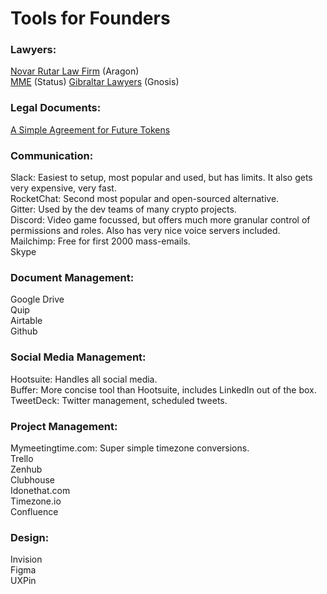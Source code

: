 # Tools for Founders

### Lawyers:
[Novar Rutar Law Firm](http://www.novakrutar.si/en/) (Aragon)   
[MME](MME.ch) (Status)
[Gibraltar Lawyers](http://www.gibraltarlawyers.com/) (Gnosis)


### Legal Documents:
[A Simple Agreement for Future Tokens](https://blog.colony.io/a-simple-agreement-for-future-tokens-or-equity-b8ef08608347)  

### Communication:
Slack: Easiest to setup, most popular and used, but has limits. It also gets very expensive, very fast.  
RocketChat: Second most popular and open-sourced alternative.  
Gitter: Used by the dev teams of many crypto projects.  
Discord: Video game focussed, but offers much more granular control of permissions and roles. Also has very nice voice servers included.  
Mailchimp: Free for first 2000 mass-emails.  
Skype
### Document Management:
Google Drive  
Quip  
Airtable   
Github  
### Social Media Management:
Hootsuite: Handles all social media.  
Buffer: More concise tool than Hootsuite, includes LinkedIn out of the box.  
TweetDeck: Twitter management, scheduled tweets.
### Project Management:
Mymeetingtime.com: Super simple timezone conversions.  
Trello  
Zenhub  
Clubhouse  
Idonethat.com  
Timezone.io  
Confluence  
### Design:
Invision  
Figma  
UXPin  

